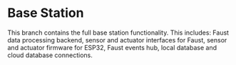 # Base Station
This branch contains the full base station functionality. This includes: Faust data processing backend, sensor and actuator interfaces for Faust, sensor and actuator firmware for ESP32, Faust events hub, local database and cloud database connections.
